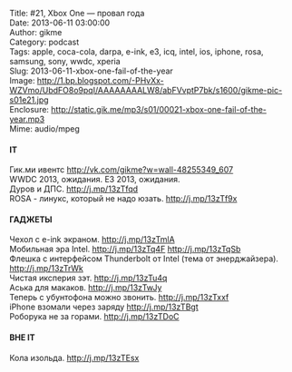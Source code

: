 Title: #21, Xbox One — провал года  
Date: 2013-06-11 03:00:00  
Author: gikme  
Category: podcast  
Tags: apple, coca-cola, darpa, e-ink, e3, icq, intel, ios, iphone, rosa, samsung, sony, wwdc, xperia  
Slug: 2013-06-11-xbox-one-fail-of-the-year  
Image: http://1.bp.blogspot.com/-PHvXx-WZVmo/UbdFO8o9pqI/AAAAAAAALW8/abFVvptP7bk/s1600/gikme-pic-s01e21.jpg  
Enclosure: http://static.gik.me/mp3/s01/00021-xbox-one-fail-of-the-year.mp3  
Mime: audio/mpeg

#### IT

Гик.ми ивентс <http://vk.com/gikme?w=wall-48255349_607>  
WWDC 2013, ожидания. E3 2013, ожидания.  
Дуров и ДПС. <http://j.mp/13zTfqd>  
RОSА - линукс, который не надо юзать. <http://j.mp/13zTf9x>

#### ГАДЖЕТЫ

Чехол с e-ink экраном. <http://j.mp/13zTmlA>  
Мобильная эра Intel. <http://j.mp/13zTq4F> <http://j.mp/13zTqSb>  
Флешка с интерфейсом Thunderbolt от Intel (тема от энерджайзера).  
<http://j.mp/13zTrWk>  
Чистая иксперия зэт. <http://j.mp/13zTu4q>  
Аська для макаков. <http://j.mp/13zTwJy>  
Теперь с убунтофона можно звонить. <http://j.mp/13zTxxf>  
iPhone взомали через заряду <http://j.mp/13zTBgt>  
Роборука не за горами. <http://j.mp/13zTDoC>

#### ВНЕ IT

Кола изольда. <http://j.mp/13zTEsx>

